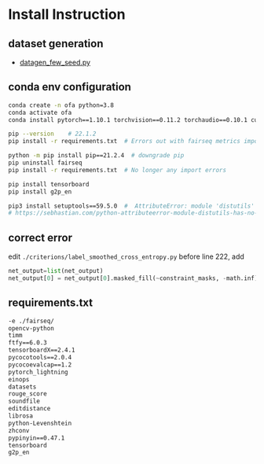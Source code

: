 
# Install Instruction

## dataset generation
- [datagen_few_seed.py](./datagen_few_seed.py)


## conda env configuration 
```bash
conda create -n ofa python=3.8
conda activate ofa
conda install pytorch==1.10.1 torchvision==0.11.2 torchaudio==0.10.1 cudatoolkit=11.3 -c pytorch -c conda-forge

pip --version    # 22.1.2
pip install -r requirements.txt  # Errors out with fairseq metrics import error

python -m pip install pip==21.2.4  # downgrade pip
pip uninstall fairseq
pip install -r requirements.txt  # No longer any import errors

pip install tensorboard
pip install g2p_en

pip3 install setuptools==59.5.0  #  AttributeError: module 'distutils' has no attribute 'version'
# https://sebhastian.com/python-attributeerror-module-distutils-has-no-attribute-version/
```
## correct error

edit `./criterions/label_smoothed_cross_entropy.py`
before line 222, add
```python
net_output=list(net_output)
net_output[0] = net_output[0].masked_fill(~constraint_masks, -math.inf)
```

## requirements.txt
```txt
-e ./fairseq/
opencv-python
timm
ftfy==6.0.3
tensorboardX==2.4.1
pycocotools==2.0.4
pycocoevalcap==1.2
pytorch_lightning
einops
datasets
rouge_score
soundfile
editdistance
librosa
python-Levenshtein
zhconv
pypinyin==0.47.1
tensorboard
g2p_en
```